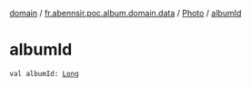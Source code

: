 [domain](../../index.md) / [fr.abennsir.poc.album.domain.data](../index.md) / [Photo](index.md) / [albumId](./album-id.md)

# albumId

`val albumId: `[`Long`](https://kotlinlang.org/api/latest/jvm/stdlib/kotlin/-long/index.html)